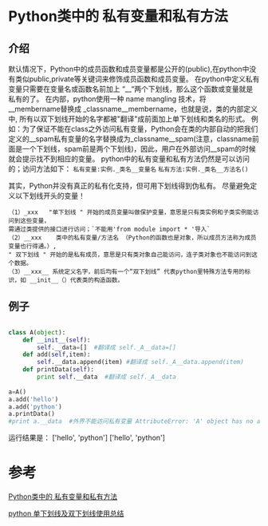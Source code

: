 # Python类中的 私有变量和私有方法

## 介绍

默认情况下，Python中的成员函数和成员变量都是公开的(public),在python中没有类似public,private等关键词来修饰成员函数和成员变量。
在python中定义私有变量只需要在变量名或函数名前加上 “\_\_“两个下划线，那么这个函数或变量就是私有的了。
在内部，python使用一种 name mangling 技术，将 \_\_membername替换成 \_classname\_\_membername，也就是说，类的内部定义中,
所有以双下划线开始的名字都被"翻译"成前面加上单下划线和类名的形式。
例如：为了保证不能在class之外访问私有变量，Python会在类的内部自动的把我们定义的\_\_spam私有变量的名字替换成为\_classname\_\_spam(注意，classname前面是一个下划线，spam前是两个下划线)，因此，用户在外部访问\_\_spam的时候就会提示找不到相应的变量。   python中的私有变量和私有方法仍然是可以访问的；访问方法如下：
`私有变量:实例._类名__变量名`
`私有方法:实例._类名__方法名()`

其实，Python并没有真正的私有化支持，但可用下划线得到伪私有。   尽量避免定义以下划线开头的变量！

```
（1）_xxx   "单下划线 " 开始的成员变量叫做保护变量，意思是只有类实例和子类实例能访问到这些变量，
需通过类提供的接口进行访问；`不能用'from module import * '导入`
（2）__xxx    类中的私有变量/方法名 （Python的函数也是对象，所以成员方法称为成员变量也行得通。）,
" 双下划线 " 开始的是私有成员，意思是只有类对象自己能访问，连子类对象也不能访问到这个数据。
（3）__xxx__ 系统定义名字，前后均有一个“双下划线” 代表python里特殊方法专用的标识，如 __init__（）代表类的构造函数。
```

## 例子

```python

class A(object):
    def __init__(self):
        self.__data=[]  #翻译成 self._A__data=[]
    def add(self,item):
        self.__data.append(item) #翻译成 self._A__data.append(item)
    def printData(self):
        print self.__data  #翻译成 self._A__data
   
a=A()
a.add('hello')
a.add('python')
a.printData()
#print a.__data  #外界不能访问私有变量 AttributeError: 'A' object has no attribute '__data'
```

运行结果是：
['hello', 'python']
['hello', 'python']

# 参考

[Python类中的 私有变量和私有方法](https://blog.csdn.net/sxingming/article/details/52875125)

[python 单下划线及双下划线使用总结](https://blog.csdn.net/qq_31821675/article/details/78022862)